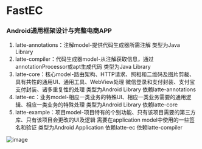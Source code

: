 # FastEC
### Android通用框架设计与完整电商APP

1. latte-annotations：注解model-提供代码生成器所需注解
                      类型为Java Library
2. latte-compiler：代码生成器model-从注解获取信息，通过annotationProcessor或apt生成代码
                   类型为Java Library
3. latte-core：核心model-路由架构、HTTP请求、照相和二维码及图片剪裁、具有共性的通用UI、通用工具、WebView处理
               微信登录和支付封装、支付宝支付封装、诸多重复性的处理
               类型为Android Library
               依赖latte-annotations
4. latte-ec：业务model-相应一类业务的特殊UI、相应一类业务需要的通用逻辑、相应一类业务的特殊处理
             类型为Android Library
             依赖latte-core
5. latte-example：项目model-项目特有的个别功能、只有该项目需要的第三方库、只有该项目会更改的UI及逻辑
                  需要在application model中使用的一些签名和验证
                  类型为Android Application
                  依赖latte-ec
                  依赖latte-compiler
                  
![image](https://github.com/wuchao226/FastEC/blob/master/images/preview.gif)
